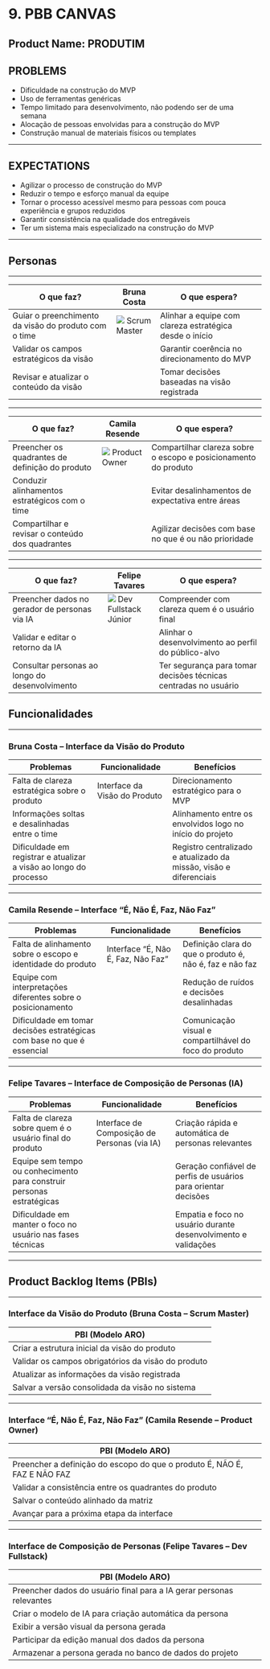 # 9. PBB CANVAS

## Product Name: PRODUTIM

## PROBLEMS

- Dificuldade na construção do MVP  
- Uso de ferramentas genéricas  
- Tempo limitado para desenvolvimento, não podendo ser de uma semana  
- Alocação de pessoas envolvidas para a construção do MVP  
- Construção manual de materiais físicos ou templates  

---

## EXPECTATIONS

- Agilizar o processo de construção do MVP  
- Reduzir o tempo e esforço manual da equipe  
- Tornar o processo acessível mesmo para pessoas com pouca experiência e grupos reduzidos  
- Garantir consistência na qualidade dos entregáveis  
- Ter um sistema mais especializado na construção do MVP  

---

## Personas 

---

| **O que faz?**                                        | **Bruna Costa**                         | **O que espera?**                                                     |
|--------------------------------------------------------|------------------------------------------|------------------------------------------------------------------------|
| Guiar o preenchimento da visão do produto com o time   | ![](#) Scrum Master                  | Alinhar a equipe com clareza estratégica desde o início                |
| Validar os campos estratégicos da visão                |                                          | Garantir coerência no direcionamento do MVP                            |
| Revisar e atualizar o conteúdo da visão                |                                          | Tomar decisões baseadas na visão registrada                            |

---


| **O que faz?**                                            | **Camila Resende**                    | **O que espera?**                                                         |
|------------------------------------------------------------|----------------------------------------|----------------------------------------------------------------------------|
| Preencher os quadrantes de definição do produto            | ![](#) Product Owner               | Compartilhar clareza sobre o escopo e posicionamento do produto           |
| Conduzir alinhamentos estratégicos com o time              |                                        | Evitar desalinhamentos de expectativa entre áreas                         |
| Compartilhar e revisar o conteúdo dos quadrantes           |                                        | Agilizar decisões com base no que é ou não prioridade                     |

---


| **O que faz?**                                            | **Felipe Tavares**                    | **O que espera?**                                                         |
|------------------------------------------------------------|----------------------------------------|----------------------------------------------------------------------------|
| Preencher dados no gerador de personas via IA              | ![](#) Dev Fullstack Júnior        | Compreender com clareza quem é o usuário final                            |
| Validar e editar o retorno da IA                           |                                        | Alinhar o desenvolvimento ao perfil do público-alvo                       |
| Consultar personas ao longo do desenvolvimento             |                                        | Ter segurança para tomar decisões técnicas centradas no usuário           |


## Funcionalidades 

---

### Bruna Costa – Interface da Visão do Produto

| **Problemas**                                                                 | **Funcionalidade**                  | **Benefícios**                                                                 |
|-------------------------------------------------------------------------------|-------------------------------------|---------------------------------------------------------------------------------|
| Falta de clareza estratégica sobre o produto                                 | Interface da Visão do Produto       | Direcionamento estratégico para o MVP                                          |
| Informações soltas e desalinhadas entre o time                               |                                     | Alinhamento entre os envolvidos logo no início do projeto                     |
| Dificuldade em registrar e atualizar a visão ao longo do processo            |                                     | Registro centralizado e atualizado da missão, visão e diferenciais             |

---

### Camila Resende – Interface “É, Não É, Faz, Não Faz”

| **Problemas**                                                                 | **Funcionalidade**                        | **Benefícios**                                                                 |
|-------------------------------------------------------------------------------|-------------------------------------------|---------------------------------------------------------------------------------|
| Falta de alinhamento sobre o escopo e identidade do produto                  | Interface “É, Não É, Faz, Não Faz”        | Definição clara do que o produto é, não é, faz e não faz                       |
| Equipe com interpretações diferentes sobre o posicionamento                  |                                           | Redução de ruídos e decisões desalinhadas                                     |
| Dificuldade em tomar decisões estratégicas com base no que é essencial       |                                           | Comunicação visual e compartilhável do foco do produto                        |

---

### Felipe Tavares – Interface de Composição de Personas (IA)

| **Problemas**                                                                 | **Funcionalidade**                              | **Benefícios**                                                                 |
|-------------------------------------------------------------------------------|-------------------------------------------------|---------------------------------------------------------------------------------|
| Falta de clareza sobre quem é o usuário final do produto                     | Interface de Composição de Personas (via IA)    | Criação rápida e automática de personas relevantes                             |
| Equipe sem tempo ou conhecimento para construir personas estratégicas       |                                                 | Geração confiável de perfis de usuários para orientar decisões                 |
| Dificuldade em manter o foco no usuário nas fases técnicas                   |                                                 | Empatia e foco no usuário durante desenvolvimento e validações                 |


---

## Product Backlog Items (PBIs)

---

### Interface da Visão do Produto (Bruna Costa – Scrum Master)

| **PBI (Modelo ARO)**                                 |
|------------------------------------------------------|
| Criar a estrutura inicial da visão do produto        |
| Validar os campos obrigatórios da visão do produto   |
| Atualizar as informações da visão registrada         |
| Salvar a versão consolidada da visão no sistema      |

---

### Interface “É, Não É, Faz, Não Faz” (Camila Resende – Product Owner)

| **PBI (Modelo ARO)**                                           |
|----------------------------------------------------------------|
| Preencher a definição do escopo do que o produto É, NÃO É, FAZ E NÃO FAZ  |
| Validar a consistência entre os quadrantes do produto          |
| Salvar o conteúdo alinhado da matriz                           |
| Avançar para a próxima etapa da interface                      |

---

### Interface de Composição de Personas (Felipe Tavares – Dev Fullstack)

| **PBI (Modelo ARO)**                                                |
|---------------------------------------------------------------------|
| Preencher dados do usuário final para a IA gerar personas relevantes           |
| Criar o modelo de IA para criação automática da persona                        |
| Exibir a versão visual da persona gerada                                       |
| Participar da edição manual dos dados da persona                               |
| Armazenar a persona gerada no banco de dados do projeto                        |
